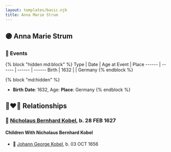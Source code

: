 ```yaml
---
layout: templates/basic.njk
title: Anna Marie Strum
---
```

## 🟣 Anna Marie Strum


### 📆 Events

{% block "hidden md:block" %}
Type | Date | Age at Event | Place
------ | ------ | ------ | ------
Birth | 1632 |  | Germany
{% endblock %}

{% block "md:hidden" %}
- **Birth**
**Date**: 1632, Age:
**Place**: Germany
{% endblock %}

## 👩‍❤️‍👨 Relationships

### 🔵 [Nicholaus Bernhard Kobel](/people/5/51558544), b. 28 FEB 1627

#### Children With Nicholaus Bernhard Kobel
* 🔵 [Johann George Kobel](/people/9/96923637), b. 03 OCT 1656